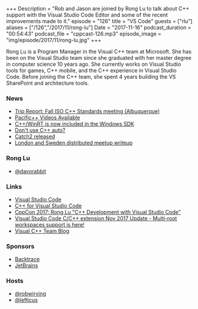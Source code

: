 +++
Description = "Rob and Jason are joined by Rong Lu to talk about C++ support with the Visual Studio Code Editor and some of the recent improvements made to it."
episode = "126"
title = "VS Code"
guests = ["rlu"]
aliases = ["/126","/2017/11/rong-lu"]
Date = "2017-11-16"
podcast_duration = "00:54:43"
podcast_file = "cppcast-126.mp3"
episode_image = "img/episode/2017/11/rong-lu.jpg"
+++

Rong Lu is a Program Manager in the Visual C++ team at Microsoft. She has been on the Visual Studio team since she graduated with her master degree in computer science 10 years ago. She currently works on Visual Studio tools for games, C++ mobile, and the C++ experience in Visual Studio Code. Before joining the C++ team, she spent 4 years building the VS SharePoint and architecture tools.

### News ###

 - [Trip Report: Fall ISO C++ Standards meeting (Albuquerque)](https://herbsutter.com/2017/11/11/trip-report-fall-iso-c-standards-meeting-albuquerque/)
 - [Pacific++ Videos Available](https://www.youtube.com/playlist?list=PLd4OrpVodmxUf6WsIJhb2KvYaq9RBuIr3)
 - [C++/WinRT is now included in the Windows SDK](https://blogs.msdn.microsoft.com/vcblog/2017/11/01/cppwinrt-is-now-included-the-windows-sdk/)
 - [Don't use C++ auto?](http://swdevmastery.com/dont-use-c-auto-restricting-auto-is-not-the-best-decision-for-your-company-and-it-is-unfair-to-your-developers-instead-train-them-on-how-to-use-it/)
 - [Catch2 released](http://www.levelofindirection.com/journal/2017/11/3/catch2-released.html)
 - [London and Sweden distributed meetup writeup](http://www.levelofindirection.com/journal/2017/11/6/the-worlds-first-distributed-c-meet-up.html)
 
### Rong Lu ###

 - [@davorabbit](https://twitter.com/davorabbit)
 
### Links ###

 - [Visual Studio Code](https://code.visualstudio.com/)
 - [C++ for Visual Studio Code](https://marketplace.visualstudio.com/items?itemName=ms-vscode.cpptools)
 - [CppCon 2017: Rong Lu "C++ Development with Visual Studio Code"](https://www.youtube.com/watch?v=rFdJ68WbkdQ)
 - [Visual Studio Code C/C++ extension Nov 2017 Update - Multi-root workspaces support is here!](https://blogs.msdn.microsoft.com/vcblog/2017/11/09/visual-studio-code-cc-extension-nov-2017-update-multi-root-workspaces-support-is-here/)
 - [Visual C++ Team Blog](https://blogs.msdn.microsoft.com/vcblog/)
 
### Sponsors ###

- [Backtrace](https://www.backtrace.io/cppcast)
- [JetBrains](https://www.jetbrains.com/cpp/?utm_source=cppcast&utm_medium=podcast&utm_content=cppcast-podcast&utm_campaign=cpp)

### Hosts ###

- [@robwirving](https://twitter.com/robwirving)
- [@lefticus](https://twitter.com/lefticus)

